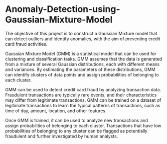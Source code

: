 # Anomaly-Detection-using-Gaussian-Mixture-Model
The objective of this project is to construct a Gaussian Mixture model that can detect outliers and identify anomalies, with the aim of preventing credit card fraud activities.

Gaussian Mixture Model (GMM) is a statistical model that can be used for clustering and classification tasks. GMM assumes that the data is generated from a mixture of several Gaussian distributions, each with different means and variances. By estimating the parameters of these distributions, GMM can identify clusters of data points and assign probabilities of belonging to each cluster.


GMM can be used to detect credit card fraud by analyzing transaction data. Fraudulent transactions are typically rare events, and their characteristics may differ from legitimate transactions. GMM can be trained on a dataset of legitimate transactions to learn the typical patterns of transactions, such as time of day, amount, location, and other features.


Once GMM is trained, it can be used to analyze new transactions and assign probabilities of belonging to each cluster. Transactions that have low probabilities of belonging to any cluster can be flagged as potentially fraudulent and further investigated by human analysts.
